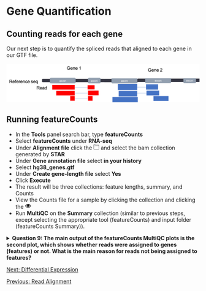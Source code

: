 # Gene Quantification

## Counting reads for each gene
Our next step is to quantify the spliced reads that aligned to each gene in our GTF file.

<img src="../img/featurecounts_count.png" width="700">


## Running featureCounts
- In the **Tools** panel search bar, type **featureCounts**
- Select **featureCounts** under **RNA-seq**
- Under **Alignment file** click the <img src="../img/download.png" width="15"> and select the bam collection generated by **STAR**
- Under **Gene annotation file** select **in your history**
- Select **hg38_genes.gtf**
- Under **Create gene-length file** select **Yes**
- Click **Execute**
- The result will be three collections: feature lengths, summary, and Counts
- View the Counts file for a sample by clicking the collection and clicking the <img src="../img/eye.png" width="15">
- Run **MultiQC** on the **Summary** collection (similar to previous steps, except selecting the appropriate tool (featureCounts) and input folder (featureCounts Summary)).

<details>
<summary><b> Question 9: The main output of the featureCounts MultiQC plots is the second plot, which shows whether reads were assigned to genes (features) or not. What is the main reason for reads not being assigned to features?</b></summary>
<br>
</details>

[Next: Differential Expression](05_Diff_expression.md)

[Previous: Read Alignment](03_Read_alignment.md)
